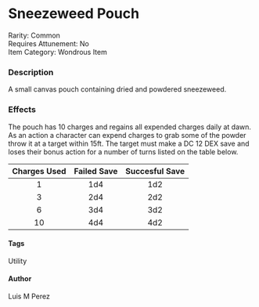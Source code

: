 # Sneezeweed Pouch
Rarity: Common\
Requires Attunement: No\
Item Category: Wondrous Item

### Description
A small canvas pouch containing dried and powdered sneezeweed.


### Effects
The pouch has 10 charges and regains all expended charges daily at dawn.
As an action a character can expend charges to grab some of the powder throw it at a target within 15ft.
The target must make a DC 12 DEX save and loses their bonus action for a number of turns listed on the table below.

|Charges Used|Failed Save|Succesful Save|
:-:|:-:|:-:
1|1d4|1d2
3|2d4|2d2
6|3d4|3d2
10|4d4|4d2

#### Tags
Utility

#### Author
Luis M Perez